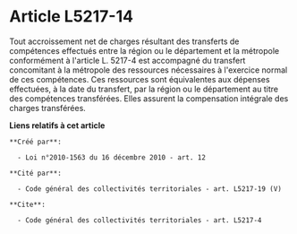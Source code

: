 # Article L5217-14

Tout accroissement net de charges résultant des transferts de compétences effectués entre la région ou le département et la
métropole conformément à l'article L. 5217-4 est accompagné du transfert concomitant à la métropole des ressources
nécessaires à l'exercice normal de ces compétences. Ces ressources sont équivalentes aux dépenses effectuées, à la date du
transfert, par la région ou le département au titre des compétences transférées. Elles assurent la compensation intégrale des
charges transférées.

**Liens relatifs à cet article**

	**Créé par**:

	  - Loi n°2010-1563 du 16 décembre 2010 - art. 12

	**Cité par**:

	  - Code général des collectivités territoriales - art. L5217-19 (V)

	**Cite**:

	  - Code général des collectivités territoriales - art. L5217-4
